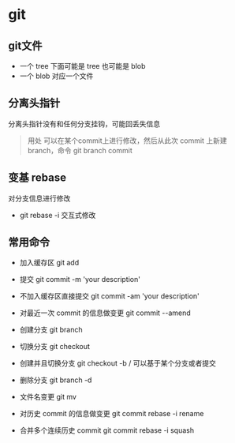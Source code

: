 # git

## git文件

- 一个 tree 下面可能是 tree 也可能是 blob
- 一个 blob 对应一个文件

## 分离头指针

分离头指针没有和任何分支挂钩，可能回丢失信息
> 用处 可以在某个commit上进行修改，然后从此次 commit 上新建 branch，命令 git branch <branch> commit 

## 变基 rebase

对分支信息进行修改

- git rebase -i <branch> 交互式修改

## 常用命令

- 加入缓存区 git add
- 提交 git commit -m 'your description'
- 不加入缓存区直接提交 git commit -am 'your description'

- 对最近一次 commit 的信息做变更 git commit --amend

- 创建分支 git branch <branch>
- 切换分支 git checkout <branch>
- 创建并且切换分支 git checkout -b <branch> <branch>/<commit> 可以基于某个分支或者提交

- 删除分支 git branch -d <branch>

- 文件名变更 git mv <source> <destination>

- 对历史 commit 的信息做变更 git commit rebase -i <branch> rename 
- 合并多个连续历史 commit git commit rebase -i <branch> squash